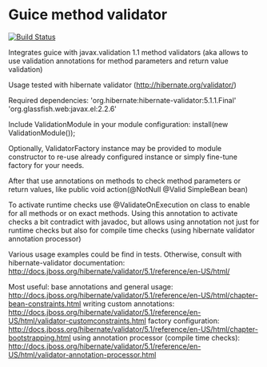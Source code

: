 Guice method validator
======================
[![Build Status](https://travis-ci.org/xvik/guice-validator.svg?branch=master)](https://travis-ci.org/xvik/guice-validator)

Integrates guice with javax.validation 1.1 method validators (aka allows to use validation annotations for method parameters and return value validation)

Usage tested with hibernate validator (http://hibernate.org/validator/)

Required dependencies:
'org.hibernate:hibernate-validator:5.1.1.Final'
'org.glassfish.web:javax.el:2.2.6'

Include ValidationModule in your module configuration:
install(new ValidationModule());

Optionally, ValidatorFactory instance may be provided to module constructor to re-use already configured instance or
simply fine-tune factory for your needs.

After that use annotations on methods to check method parameters or return values, like
public void action(@NotNull @Valid SimpleBean bean)

To activate runtime checks use @ValidateOnExecution on class to enable for all methods or on exact methods.
Using this annotation to activate checks a bit contradict with javadoc, but allows using annotation not just for 
runtime checks but also for compile time checks (using hibernate validator annotation processor)

Various usage examples could be find in tests.
Otherwise, consult with hibernate-validator documentation: http://docs.jboss.org/hibernate/validator/5.1/reference/en-US/html/

Most useful:
base annotations and general usage: http://docs.jboss.org/hibernate/validator/5.1/reference/en-US/html/chapter-bean-constraints.html
writing custom annotations: http://docs.jboss.org/hibernate/validator/5.1/reference/en-US/html/validator-customconstraints.html
factory configuration: http://docs.jboss.org/hibernate/validator/5.1/reference/en-US/html/chapter-bootstrapping.html
using annotation processor (compile time checks): http://docs.jboss.org/hibernate/validator/5.1/reference/en-US/html/validator-annotation-processor.html

